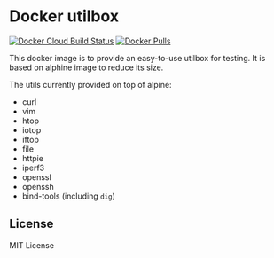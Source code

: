 # Docker utilbox

[![Docker Cloud Build Status](https://img.shields.io/docker/cloud/build/dcsunset/utilbox)](https://hub.docker.com/r/dcsunset/utilbox)
[![Docker Pulls](https://img.shields.io/docker/pulls/dcsunset/utilbox)](https://hub.docker.com/r/dcsunset/utilbox)

This docker image is to provide an easy-to-use utilbox for testing.
It is based on alphine image to reduce its size.

The utils currently provided on top of alpine:

* curl
* vim
* htop
* iotop
* iftop
* file
* httpie
* iperf3
* openssl
* openssh
* bind-tools (including `dig`)


## License

MIT License

